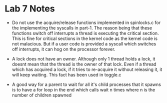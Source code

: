 # Lab 7 Notes

- Do not use the acquire/release functions implemented in spinlocks.c for the implementing the syscalls in part-1. The reason being that these functions switch off interrupts a thread is executing the critical section. This is fine for critical sections in the kernel code as the kernel code is not malacious. But if a user code is provided a syscall which switches off interrupts, it can hog on the processor forever.

- A lock does not have an owner. Although only 1 thread holds a lock, it doesnt mean that the thread is the owner of that lock. Even if a thread which has acquired a lock, if it tries to re-acquire it without releasing it, it will keep waiting. This fact has been used in toggle.c

- A good way for a parent to wait for all it's child processes that it spawns is to have a for loop in the end which calls wait n times where n is the number of children spawned